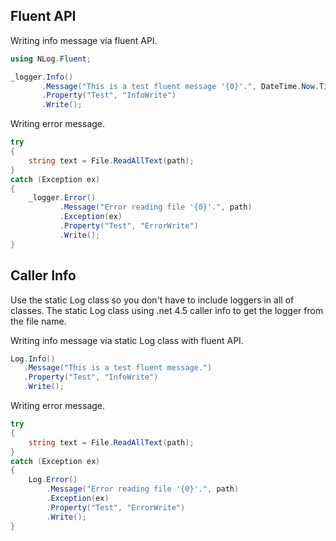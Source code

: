 ## Fluent API

Writing info message via fluent API.

```c#
using NLog.Fluent;

_logger.Info()
       .Message("This is a test fluent message '{0}'.", DateTime.Now.Ticks)
       .Property("Test", "InfoWrite")
       .Write();
```

Writing error message.

```c#
try
{
    string text = File.ReadAllText(path);
}
catch (Exception ex)
{
    _logger.Error()
           .Message("Error reading file '{0}'.", path)
           .Exception(ex)
           .Property("Test", "ErrorWrite")
           .Write();
}
```

## Caller Info

Use the static Log class so you don't have to include loggers in all of classes.  The static Log class using .net 4.5 caller info to get the logger from the file name. 

Writing info message via static Log class with fluent API.

```c#
Log.Info()
   .Message("This is a test fluent message.")
   .Property("Test", "InfoWrite")
   .Write();
```

Writing error message.

```c#
try
{
    string text = File.ReadAllText(path);
}
catch (Exception ex)
{
    Log.Error()
        .Message("Error reading file '{0}'.", path)
        .Exception(ex)
        .Property("Test", "ErrorWrite")
        .Write();
}
```